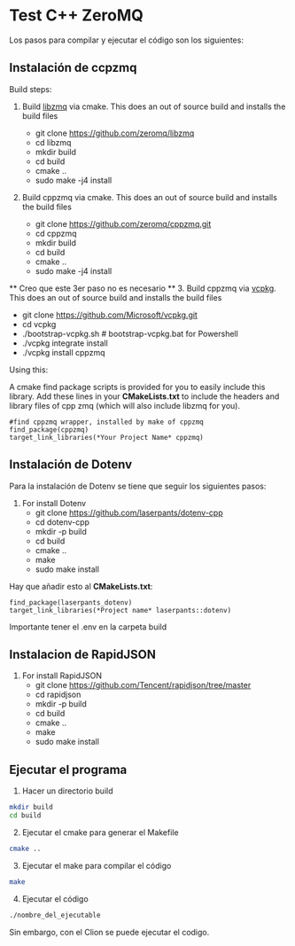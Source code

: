 # Test C++ ZeroMQ

Los pasos para compilar y ejecutar el código son los siguientes:

## Instalación de ccpzmq

Build steps:

1. Build [libzmq](https://github.com/zeromq/libzmq) via cmake. This does an out of source build and installs the build files
   - git clone https://github.com/zeromq/libzmq
   - cd libzmq
   - mkdir build
   - cd build
   - cmake ..
   - sudo make -j4 install

2. Build cppzmq via cmake. This does an out of source build and installs the build files
   - git clone https://github.com/zeromq/cppzmq.git
   - cd cppzmq
   - mkdir build
   - cd build
   - cmake ..
   - sudo make -j4 install

** Creo que este 3er paso no es necesario **
3. Build cppzmq via [vcpkg](https://github.com/Microsoft/vcpkg/). This does an out of source build and installs the build files
   - git clone https://github.com/Microsoft/vcpkg.git
   - cd vcpkg
   - ./bootstrap-vcpkg.sh # bootstrap-vcpkg.bat for Powershell
   - ./vcpkg integrate install
   - ./vcpkg install cppzmq

Using this:

A cmake find package scripts is provided for you to easily include this library.
Add these lines in your **CMakeLists.txt** to include the headers and library files of
cpp zmq (which will also include libzmq for you).

```
#find cppzmq wrapper, installed by make of cppzmq
find_package(cppzmq)
target_link_libraries(*Your Project Name* cppzmq)
```

## Instalación de Dotenv

Para la instalación de Dotenv se tiene que seguir los siguientes pasos: 

1. For install Dotenv
    - git clone https://github.com/laserpants/dotenv-cpp
    - cd dotenv-cpp
    - mkdir -p build
    - cd build
    - cmake ..
    - make
    - sudo make install

Hay que añadir esto al **CMakeLists.txt**:

```
find_package(laserpants_dotenv)
target_link_libraries(*Project name* laserpants::dotenv)
```

Importante tener el .env en la carpeta build

## Instalacion de RapidJSON

1. For install RapidJSON
   - git clone https://github.com/Tencent/rapidjson/tree/master
   - cd rapidjson
   - mkdir -p build
   - cd build
   - cmake ..
   - make
   - sudo make install

## Ejecutar el programa

1. Hacer un directorio build

```bash
mkdir build
cd build
```

2. Ejecutar el cmake para generar el Makefile
```bash
cmake ..
```

3. Ejecutar el make para compilar el código
```bash
make
```

4. Ejecutar el código
```bash
./nombre_del_ejecutable
```

Sin embargo, con el Clion se puede ejecutar el codigo.
